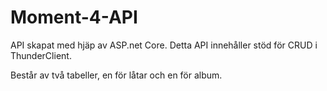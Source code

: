 # Moment-4-API
API skapat med hjäp av ASP.net Core. Detta API innehåller stöd för CRUD i ThunderClient. 

Består av två tabeller, en för låtar och en för album. 


